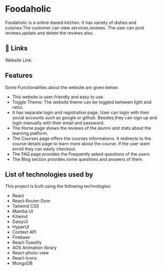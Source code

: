 
# Foodaholic

Foodaholic is a online-based kitchen. It has variety of dishes and cuisines.The customer can view services,reviews. The user can post reviews,update and delete the reviews also.


## 🔗 Links
Website Link:


## Features

Some Functionalities about the website are given below:

- This website is user-friendly and easy to use.
- Toggle Theme: The website theme can be toggled between light and retro.
- It has separate login and registration page. User can login with their social accounts such as google or github. Besides,they can sign up and login manually with their email and password. 
- The Home page shows the reviews of the alumni and stats about the learning platform.
- The Courses page offers the courses informations. It redirects to the course details page to learn more about the course. If the user want enroll they can easily checkout.
- The FAQ page provides the Frequently asked questions of the users
- The Blog section provides some questions and answers of them.


## List of technologies used by 

This project is built using the following technologies:

- React
- React-Router-Dom
- Tailwind CSS
- Mamba UI
- Kitwind
- DaisyUI
- HyperUI
- Context API 
- Firebase
- React-Toastify
- AOS Animation library
- React-photo-view
- React-Icons
- MongoDB

